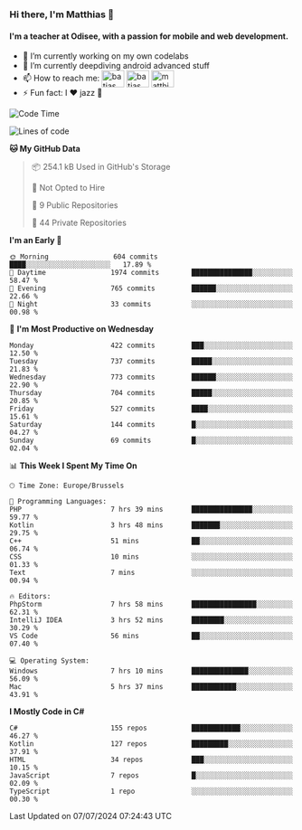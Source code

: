 ### Hi there, I'm Matthias 👋

#### I'm a teacher at Odisee, with a passion for mobile and web development.

- 🔭 I’m currently working on my own codelabs
- 🌱 I’m currently deepdiving android advanced stuff
- 📫 How to reach me: <a href="https://dev.to/batjas" target="_blank"><img align="center" src="https://raw.githubusercontent.com/rahuldkjain/github-profile-readme-generator/master/src/images/icons/Social/devto.svg" alt="batjas" height="30" width="40" /></a>
<a href="https://twitter.com/batjas" target="_blank"><img align="center" src="https://raw.githubusercontent.com/rahuldkjain/github-profile-readme-generator/master/src/images/icons/Social/twitter.svg" alt="batjas" height="30" width="40" /></a>
<a href="https://linkedin.com/in/matthiasdruwé" target="_blank"><img align="center" src="https://raw.githubusercontent.com/rahuldkjain/github-profile-readme-generator/master/src/images/icons/Social/linked-in-alt.svg" alt="matthiasdruwé" height="30" width="40" /></a>
- ⚡ Fun fact: I ❤ jazz 🎷


<!--START_SECTION:waka-->
![Code Time](http://img.shields.io/badge/Code%20Time-1%2C253%20hrs%2051%20mins-blue)

![Lines of code](https://img.shields.io/badge/From%20Hello%20World%20I%27ve%20Written-4.6%20million%20lines%20of%20code-blue)

**🐱 My GitHub Data** 

> 📦 254.1 kB Used in GitHub's Storage 
 > 
> 🚫 Not Opted to Hire
 > 
> 📜 9 Public Repositories 
 > 
> 🔑 44 Private Repositories 
 > 
**I'm an Early 🐤** 

```text
🌞 Morning                604 commits         ████░░░░░░░░░░░░░░░░░░░░░   17.89 % 
🌆 Daytime                1974 commits        ███████████████░░░░░░░░░░   58.47 % 
🌃 Evening                765 commits         ██████░░░░░░░░░░░░░░░░░░░   22.66 % 
🌙 Night                  33 commits          ░░░░░░░░░░░░░░░░░░░░░░░░░   00.98 % 
```
📅 **I'm Most Productive on Wednesday** 

```text
Monday                   422 commits         ███░░░░░░░░░░░░░░░░░░░░░░   12.50 % 
Tuesday                  737 commits         █████░░░░░░░░░░░░░░░░░░░░   21.83 % 
Wednesday                773 commits         ██████░░░░░░░░░░░░░░░░░░░   22.90 % 
Thursday                 704 commits         █████░░░░░░░░░░░░░░░░░░░░   20.85 % 
Friday                   527 commits         ████░░░░░░░░░░░░░░░░░░░░░   15.61 % 
Saturday                 144 commits         █░░░░░░░░░░░░░░░░░░░░░░░░   04.27 % 
Sunday                   69 commits          █░░░░░░░░░░░░░░░░░░░░░░░░   02.04 % 
```


📊 **This Week I Spent My Time On** 

```text
🕑︎ Time Zone: Europe/Brussels

💬 Programming Languages: 
PHP                      7 hrs 39 mins       ███████████████░░░░░░░░░░   59.77 % 
Kotlin                   3 hrs 48 mins       ███████░░░░░░░░░░░░░░░░░░   29.75 % 
C++                      51 mins             ██░░░░░░░░░░░░░░░░░░░░░░░   06.74 % 
CSS                      10 mins             ░░░░░░░░░░░░░░░░░░░░░░░░░   01.33 % 
Text                     7 mins              ░░░░░░░░░░░░░░░░░░░░░░░░░   00.94 % 

🔥 Editors: 
PhpStorm                 7 hrs 58 mins       ████████████████░░░░░░░░░   62.31 % 
IntelliJ IDEA            3 hrs 52 mins       ████████░░░░░░░░░░░░░░░░░   30.29 % 
VS Code                  56 mins             ██░░░░░░░░░░░░░░░░░░░░░░░   07.40 % 

💻 Operating System: 
Windows                  7 hrs 10 mins       ██████████████░░░░░░░░░░░   56.09 % 
Mac                      5 hrs 37 mins       ███████████░░░░░░░░░░░░░░   43.91 % 
```

**I Mostly Code in C#** 

```text
C#                       155 repos           ████████████░░░░░░░░░░░░░   46.27 % 
Kotlin                   127 repos           █████████░░░░░░░░░░░░░░░░   37.91 % 
HTML                     34 repos            ███░░░░░░░░░░░░░░░░░░░░░░   10.15 % 
JavaScript               7 repos             █░░░░░░░░░░░░░░░░░░░░░░░░   02.09 % 
TypeScript               1 repo              ░░░░░░░░░░░░░░░░░░░░░░░░░   00.30 % 
```




 Last Updated on 07/07/2024 07:24:43 UTC
<!--END_SECTION:waka-->
